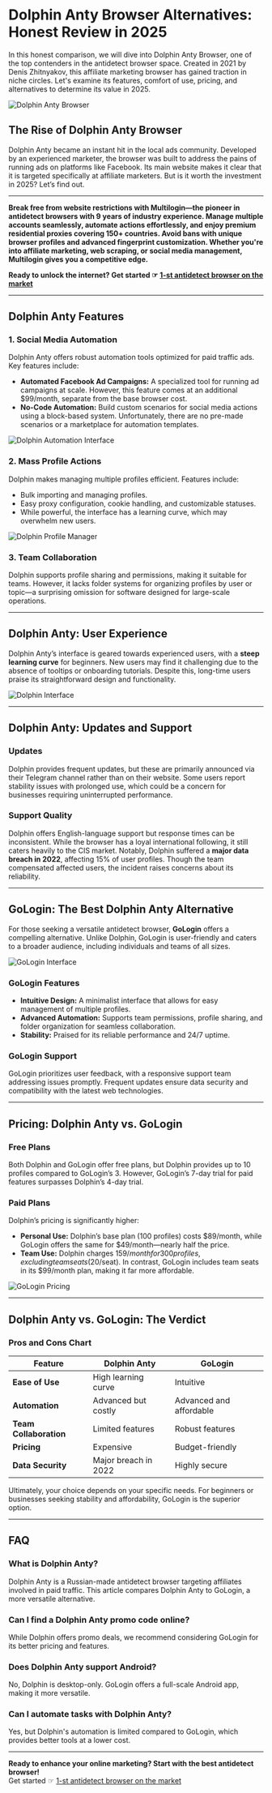 # Dolphin Anty Browser Alternatives: Honest Review in 2025

In this honest comparison, we will dive into Dolphin Anty Browser, one of the top contenders in the antidetect browser space. Created in 2021 by Denis Zhitnyakov, this affiliate marketing browser has gained traction in niche circles. Let's examine its features, comfort of use, pricing, and alternatives to determine its value in 2025.

![Dolphin Anty Browser](https://gologin.com/wp-content/uploads/Frame-87-1.jpg.webp)

## The Rise of Dolphin Anty Browser

Dolphin Anty became an instant hit in the local ads community. Developed by an experienced marketer, the browser was built to address the pains of running ads on platforms like Facebook. Its main website makes it clear that it is targeted specifically at affiliate marketers. But is it worth the investment in 2025? Let’s find out.

---

**Break free from website restrictions with Multilogin—the pioneer in antidetect browsers with 9 years of industry experience. Manage multiple accounts seamlessly, automate actions effortlessly, and enjoy premium residential proxies covering 150+ countries. Avoid bans with unique browser profiles and advanced fingerprint customization. Whether you're into affiliate marketing, web scraping, or social media management, Multilogin gives you a competitive edge.**

**Ready to unlock the internet? Get started ☞ [1-st antidetect browser on the market](https://bit.ly/multIlogin)**

---

## Dolphin Anty Features

### 1. Social Media Automation

Dolphin Anty offers robust automation tools optimized for paid traffic ads. Key features include:

- **Automated Facebook Ad Campaigns:** A specialized tool for running ad campaigns at scale. However, this feature comes at an additional $99/month, separate from the base browser cost.
- **No-Code Automation:** Build custom scenarios for social media actions using a block-based system. Unfortunately, there are no pre-made scenarios or a marketplace for automation templates.

![Dolphin Automation Interface](https://gologin.com/wp-content/uploads/screely-1691490378712.png.webp)

### 2. Mass Profile Actions

Dolphin makes managing multiple profiles efficient. Features include:

- Bulk importing and managing profiles.
- Easy proxy configuration, cookie handling, and customizable statuses.
- While powerful, the interface has a learning curve, which may overwhelm new users.

![Dolphin Profile Manager](https://gologin.com/wp-content/uploads/screely-1691490340900.png.webp)

### 3. Team Collaboration

Dolphin supports profile sharing and permissions, making it suitable for teams. However, it lacks folder systems for organizing profiles by user or topic—a surprising omission for software designed for large-scale operations.

---

## Dolphin Anty: User Experience

Dolphin Anty’s interface is geared towards experienced users, with a **steep learning curve** for beginners. New users may find it challenging due to the absence of tooltips or onboarding tutorials. Despite this, long-time users praise its straightforward design and functionality.

![Dolphin Interface](https://gologin.com/wp-content/uploads/Screenshot-2023-11-21-at-16.33.09-1.jpg.webp)

---

## Dolphin Anty: Updates and Support

### Updates

Dolphin provides frequent updates, but these are primarily announced via their Telegram channel rather than on their website. Some users report stability issues with prolonged use, which could be a concern for businesses requiring uninterrupted performance.

### Support Quality

Dolphin offers English-language support but response times can be inconsistent. While the browser has a loyal international following, it still caters heavily to the CIS market. Notably, Dolphin suffered a **major data breach in 2022**, affecting 15% of user profiles. Though the team compensated affected users, the incident raises concerns about its reliability.

---

## GoLogin: The Best Dolphin Anty Alternative

For those seeking a versatile antidetect browser, **GoLogin** offers a compelling alternative. Unlike Dolphin, GoLogin is user-friendly and caters to a broader audience, including individuals and teams of all sizes.

![GoLogin Interface](https://gologin.com/wp-content/uploads/screely-1691491656001.png.webp)

### GoLogin Features

- **Intuitive Design:** A minimalist interface that allows for easy management of multiple profiles.
- **Advanced Automation:** Supports team permissions, profile sharing, and folder organization for seamless collaboration.
- **Stability:** Praised for its reliable performance and 24/7 uptime.

### GoLogin Support

GoLogin prioritizes user feedback, with a responsive support team addressing issues promptly. Frequent updates ensure data security and compatibility with the latest web technologies.

---

## Pricing: Dolphin Anty vs. GoLogin

### Free Plans

Both Dolphin and GoLogin offer free plans, but Dolphin provides up to 10 profiles compared to GoLogin’s 3. However, GoLogin’s 7-day trial for paid features surpasses Dolphin’s 4-day trial.

### Paid Plans

Dolphin’s pricing is significantly higher:

- **Personal Use:** Dolphin’s base plan (100 profiles) costs $89/month, while GoLogin offers the same for $49/month—nearly half the price.
- **Team Use:** Dolphin charges $159/month for 300 profiles, excluding team seats ($20/seat). In contrast, GoLogin includes team seats in its $99/month plan, making it far more affordable.

![GoLogin Pricing](https://gologin.com/wp-content/uploads/screely-1691491908208.png.webp)

---

## Dolphin Anty vs. GoLogin: The Verdict

### Pros and Cons Chart

| Feature                 | Dolphin Anty          | GoLogin             |
|-------------------------|-----------------------|---------------------|
| **Ease of Use**         | High learning curve   | Intuitive           |
| **Automation**          | Advanced but costly   | Advanced and affordable |
| **Team Collaboration**  | Limited features      | Robust features     |
| **Pricing**             | Expensive            | Budget-friendly     |
| **Data Security**       | Major breach in 2022 | Highly secure       |

Ultimately, your choice depends on your specific needs. For beginners or businesses seeking stability and affordability, GoLogin is the superior option.

---

## FAQ

### What is Dolphin Anty?

Dolphin Anty is a Russian-made antidetect browser targeting affiliates involved in paid traffic. This article compares Dolphin Anty to GoLogin, a more versatile alternative.

### Can I find a Dolphin Anty promo code online?

While Dolphin offers promo deals, we recommend considering GoLogin for its better pricing and features.

### Does Dolphin Anty support Android?

No, Dolphin is desktop-only. GoLogin offers a full-scale Android app, making it more versatile.

### Can I automate tasks with Dolphin Anty?

Yes, but Dolphin's automation is limited compared to GoLogin, which provides better tools at a lower cost.

---

**Ready to enhance your online marketing? Start with the best antidetect browser!**  
Get started ☞ [1-st antidetect browser on the market](https://bit.ly/multIlogin)
